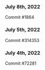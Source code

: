 ### July 8th, 2022

Commit #1864

### July 5th, 2022

Commit #314353


### July 4th, 2022

Commit #72281
